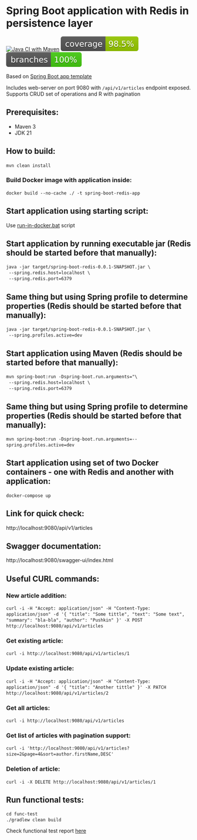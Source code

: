 # Spring Boot application with Redis in persistence layer

[![Java CI with Maven](https://github.com/andrei-punko/spring-boot-redis/actions/workflows/maven.yml/badge.svg)](https://github.com/andrei-punko/spring-boot-redis/actions/workflows/maven.yml)
[![Coverage](.github/badges/jacoco.svg)](https://github.com/andrei-punko/spring-boot-redis/actions/workflows/maven.yml)
[![Branches](.github/badges/branches.svg)](https://github.com/andrei-punko/spring-boot-redis/actions/workflows/maven.yml)

Based on [Spring Boot app template](https://github.com/andrei-punko/spring-boot-3-template)

Includes web-server on port 9080 with `/api/v1/articles` endpoint exposed.  
Supports CRUD set of operations and R with pagination

## Prerequisites:

- Maven 3
- JDK 21

## How to build:

```shell
mvn clean install
```

### Build Docker image with application inside:

```shell
docker build --no-cache ./ -t spring-boot-redis-app
```

## Start application using starting script:

Use [run-in-docker.bat](run-in-docker.bat) script

## Start application by running executable jar (Redis should be started before that manually):

    java -jar target/spring-boot-redis-0.0.1-SNAPSHOT.jar \
     --spring.redis.host=localhost \
     --spring.redis.port=6379

## Same thing but using Spring profile to determine properties (Redis should be started before that manually):

    java -jar target/spring-boot-redis-0.0.1-SNAPSHOT.jar \
     --spring.profiles.active=dev

## Start application using Maven (Redis should be started before that manually):

    mvn spring-boot:run -Dspring-boot.run.arguments="\
     --spring.redis.host=localhost \
     --spring.redis.port=6379

## Same thing but using Spring profile to determine properties (Redis should be started before that manually):

    mvn spring-boot:run -Dspring-boot.run.arguments=--spring.profiles.active=dev

## Start application using set of two Docker containers - one with Redis and another with application:

    docker-compose up

## Link for quick check:

http://localhost:9080/api/v1/articles

## Swagger documentation:

http://localhost:9080/swagger-ui/index.html

## Useful CURL commands:

### New article addition:

```shell
curl -i -H "Accept: application/json" -H "Content-Type: application/json" -d '{ "title": "Some tittle", "text": "Some text", "summary": "bla-bla", "author": "Pushkin" }' -X POST http://localhost:9080/api/v1/articles
```

### Get existing article:

```shell
curl -i http://localhost:9080/api/v1/articles/1
```

### Update existing article:

```shell
curl -i -H "Accept: application/json" -H "Content-Type: application/json" -d '{ "title": "Another tittle" }' -X PATCH http://localhost:9080/api/v1/articles/2
```

### Get all articles:

```shell
curl -i http://localhost:9080/api/v1/articles
```

### Get list of articles with pagination support:

```shell
curl -i 'http://localhost:9080/api/v1/articles?size=2&page=4&sort=author.firstName,DESC'
```

### Deletion of article:

```shell
curl -i -X DELETE http://localhost:9080/api/v1/articles/1
```

## Run functional tests:

    cd func-test
    ./gradlew clean build

Check functional test report [here](func-test/build/spock-reports/index.html)
